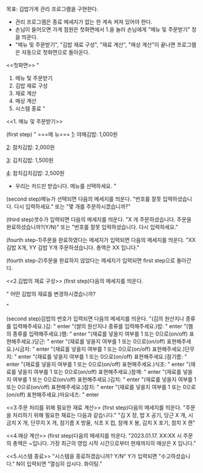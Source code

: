 목표: 김밥가게 관리 프로그램을 구현한다.

- 관리 프로그램은 종료 메세지가 없는 한 계속 켜져 있어야 한다.
- 손님이 들어오면 가게 점원은 첫화면에서 1.을 눌러 손님에게 "메뉴 및 주문받기" 창을 띄운다.
- "메뉴 및 주문받기", "김밥 재료 구성", "재료 계산", "매상 계산"이 끝나면 프로그램은 자동으로 첫화면으로 돌아온다.


<<첫화면>>
"
1. 메뉴 및 주문받기
2. 김밥 재료 구성
3. 재료 계산
4. 매상 계산
5. 시스템 종료
"

<<1. 메뉴 및 주문받기>>

(first step)
"
    ===메 뉴===
[1]: 야채김밥: 1,000원

[2]: 참치김밥: 2,000원

[3]: 김치김밥: 1,500원

[4]: 참치김치김밥: 2,500원

   * 우리는 카드만 받습니다.
메뉴를 선택하세요.
                   "
                     
(second step)메뉴가 선택되면 다음의 메세지를 띄운다.
"번호를 잘못 입력하셨습니다. 다시 입력하세요." 또는 "몇 개를 주문하시겠습니까?"

(third step)갯수가 입력되면 다음의 메세지를 띄운다.
"X 개 주문하셨습니다. 주문을 완료하셨습니까?(Y/N)" 또는 "번호를 잘못 입력하셨습니다. 다시 입력하세요."

(fourth step-1)주문을 완료하였다는 메세지가 입력되면 다음의 메세지를 띄운다.
"XX 김밥 X개, YY 김밥 Y개 주문하셨습니다. 총액은 XX 입니다."

(fourth step-2)주문을 완료하지 않았다는 메세지가 입력되면 first step으로 돌아간다.


<<2.김밥의 재료 구성>>
(first step)다음의 메세지를 띄운다.

"
어떤 김밥의 재료를 변경하시겠습니까?
 
[1]: 야채김밥

[2]: 참치김밥

[3]: 김치김밥

[4]: 참치김치김밥
"

(second step)김밥의 번호가 입력되면 다음의 메세지를 띄운다.
"(김의 원산지나 종류를 입력해주세요.)김: " enter
"(쌀의 원산지나 종류를 입력해주세요.)밥: " enter
"(햄의 종류를 입력해주세요.)햄: " enter
"(재료를 넣을지 여부를 1 또는 0으로(on/off) 표현해주세요.)당근: " enter
"(재료를 넣을지 여부를 1 또는 0으로(on/off) 표현해주세요.)시금치: " enter
"(재료를 넣을지 여부를 1 또는 0으로(on/off) 표현해주세요.)단무지: " enter
"(재료를 넣을지 여부를 1 또는 0으로(on/off) 표현해주세요.)참기름: " enter
"(재료를 넣을지 여부를 1 또는 0으로(on/off) 표현해주세요.)식초: " enter
"(재료를 넣을지 여부를 1 또는 0으로(on/off) 표현해주세요.)참깨: " enter
"(재료를 넣을지 여부를 1 또는 0으로(on/off) 표현해주세요.)김치: " enter
"(재료를 넣을지 여부를 1 또는 0으로(on/off) 표현해주세요.)참치: " enter
"(재료를 넣을지 여부를 1 또는 0으로(on/off) 표현해주세요.)마요네즈: " enter
   
<<3.주문 처리를 위해 필요한 재료 계산>>
(first step)다음의 메세지를 띄운다.
"주문을 처리하기 위해 필요한 재료는 다음과 같습니다."
"김 X 장, 밥 X 공기, 당근 X 개, 시금치 X 개, 단무지 X 개, 참기름 X 방울, 식초 X 컵, 참깨 X 봉, 김치 X 포기, 참치 X 캔" 

<<4.매상 계산>>
(first step)다음의 메세지를 띄운다.
"2023.01.17. XX:XX 시 주문의 총액은 ~입니다. 가장 최근의 영업 시작 시간으로부터 현재까지의 매상은 X 입니다."

<<5.시스템 종료>>
"시스템을 종료하겠습니까? Y/N" 
Y가 입력되면 "수고하셨습니다."
N이 입력되면 "열심히 삽시다. 화이팅."

